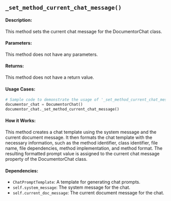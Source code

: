 ## `_set_method_current_chat_message()`

#### Description:
This method sets the current chat message for the DocumentorChat class.

#### Parameters:
This method does not have any parameters.

#### Returns:
This method does not have a return value.

#### Usage Cases:

```python
# Sample code to demonstrate the usage of '_set_method_current_chat_message'
documentor_chat = DocumentorChat()
documentor_chat._set_method_current_chat_message()
```

#### How it Works:
This method creates a chat template using the system message and the current document message. It then formats the chat template with the necessary information, such as the method identifier, class identifier, file name, file dependencies, method implementation, and method format. The resulting formatted prompt value is assigned to the current chat message property of the DocumentorChat class.

#### Dependencies:
- `ChatPromptTemplate`: A template for generating chat prompts.
- `self.system_message`: The system message for the chat.
- `self.current_doc_message`: The current document message for the chat.